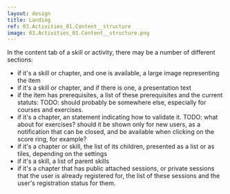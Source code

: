 ```yaml
---
layout: design
title: Landing
ref: 03.Activities_01.Content__structure
image: 03.Activities_01.Content__structure.png
---
```


In the content tab of a skill or activity, there may be a number of different sections:

- if it's a skill or chapter, and one is available, a large image representing the item
- if it's a skill or chapter, and if there is one, a presentation text
- if the item has prerequisites, a list of these prerequisites and the current statuts: TODO: should probably be somewhere else, especially for courses and exercises.
- if it's a chapter, an statement indicating how to validate it. TODO: what about for exercises? should it be shown only for new users, as a notification that can be closed, and be available when clicking on the score ring, for example?
- if it's a chapter or skill, the list of its children, presented as a list or as tiles, depending on the settings
- if it's a skill, a list of parent skills
- if it's a chapter that has public attached sessions, or private sessions that the user is already registered for, the list of these sessions and the user's registration status for them.
